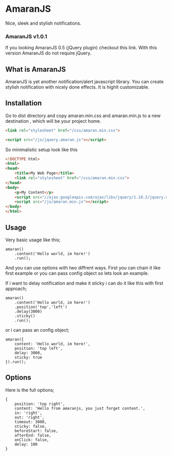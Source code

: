 # AmaranJS 
Nice, sleek and stylish notifications.

### AmaranJS v1.0.1

If you looking AmaranJS 0.5 (jQuery plugin) checkout this link. With this version AmaranJS do not require jQuery. 

## What is AmaranJS

AmaranJS is yet another notification/alert javascript library. You can create stylish notification with nicely done effects. It is highlt customizable. 

## Installation

Go to dist directory and copy amaran.min.css and amaran.min.js to a new destination , which will be your project home.

```html
<link rel="stylesheet" href="/css/amaran.min.css">
```

```html
<script src="/js/jquery.amaran.js"></script>
```

So minimalistic setup look like this

```html
<!DOCTYPE html>
<html>
<head>
    <title>My Web Page</title>
    <link rel="stylesheet" href="/css/amaran.min.css">
</head>
<body>
    <p>My Content</p>
    <script src="//ajax.googleapis.com/ajax/libs/jquery/1.10.2/jquery.min.js"></script>
    <script src="/js/amaran.min.js"></script>
</body>
</html>
```

## Usage

Very basic usage like this;

```javascipt
amaran()
	.content('Hello world, im here!')
	.run();
```

And you can use options with two diffrent ways. First you can chain it like first example or you can pass config object so lets look an example.

If i want to delay notification and make it sticky i can do it like this with first approach;

```javascipt
amaran()
	.content('Hello world, im here!')
	.position('top','left')
	.delay(3000)
	.sticky()
	.run();
```

or i can pass an config object;

```javascipt
amaran({
	content: 'Hello world, im here!',
	position: 'top left',
	delay: 3000,
	sticky: true
}).run();
```

## Options

Here is the full options;

```javascipt
{
	position: 'top right',
	content: 'Hello from amaranjs, you just forget content.',
	in: 'right',
	out: 'right',
	timeout: 3000,
	sticky: false,
	beforeStart: false,
	afterEnd: false,
	onClick: false,
	delay: 100
}
```
